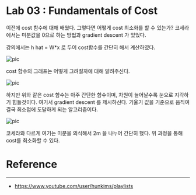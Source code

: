 
# Lab 03 : Fundamentals of Cost

이전에 cost  함수에 대해 배웠다.
그렇다면 어떻게 cost 최소화를 할 수 있는가?
코세라에서는 미분값을 0으로 하는 방법과 gradient descent 가 있었다.

강의에서는 h hat = W*x 로 두어 cost함수를 간단히 해서 계산하였다.

![pic](https://4.bp.blogspot.com/-180KGpMYNs0/V48GqeCoS9I/AAAAAAAAHgU/kBoZ20sxWFA1r2XRfqXCMewB2J9hXML3gCLcB/s400/%25EC%25BA%25A1%25EC%25B2%2598.PNG)

cost 함수의 그래프는 어떻게 그려질까에 대해 알려주신다.

![pic](https://2.bp.blogspot.com/-VFWVPYSe57c/V48G_fZb7mI/AAAAAAAAHgY/qkhHRz4WaioGeZYr7zLtYOIbNLIMrbgHgCLcB/s400/%25EC%25BA%25A1%25EC%25B2%2598.PNG)

하지만 위와 같은 cost 함수는 아주 간단한 함수이며,
차원이 늘어날수록 눈으로 지각하기 힘들것이다.
여기서 gradient descent 를 제시하신다.
기울기 값을 기준으로 움직여 결국 최소점에 도달하게 되는 알고리즘이다.

![pic](https://4.bp.blogspot.com/-6ajlReYnBvg/V48I6MorRXI/AAAAAAAAHgk/U5vI9ioVtoY0ggzMXxCabkG9cmJ6bjmwQCLcB/s400/%25EC%25BA%25A1%25EC%25B2%2598.PNG)

코세라와 다르게 여기는 미분을 의식해서 2m 을 나누어 간단히 했다.
위 과정을 통해 cost를 최소화할 수 있다.

# Reference
----------------------------------------------------------
* https://www.youtube.com/user/hunkims/playlists
